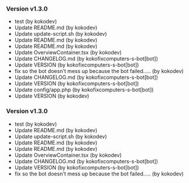 ### Version v1.3.0
- test (by kokodev)
- Update README.md (by kokodev)
- Update update-script.sh (by kokodev)
- Update README.md (by kokodev)
- Update README.md (by kokodev)
- Update OverviewContainer.tsx (by kokodev)
- Update CHANGELOG.md (by kokofixcomputers-s-bot[bot])
- Update VERSION (by kokofixcomputers-s-bot[bot])
- fix so the bot doesn't mess up because the bot failed..... (by kokodev)
- Update CHANGELOG.md (by kokofixcomputers-s-bot[bot])
- Update VERSION (by kokofixcomputers-s-bot[bot])
- Update config/app.php (by kokofixcomputers-s-bot[bot])
- Update VERSION (by kokodev)

### Version v1.3.0
- test (by kokodev)
- Update README.md (by kokodev)
- Update update-script.sh (by kokodev)
- Update README.md (by kokodev)
- Update README.md (by kokodev)
- Update OverviewContainer.tsx (by kokodev)
- Update CHANGELOG.md (by kokofixcomputers-s-bot[bot])
- Update VERSION (by kokofixcomputers-s-bot[bot])
- fix so the bot doesn't mess up because the bot failed..... (by kokodev)